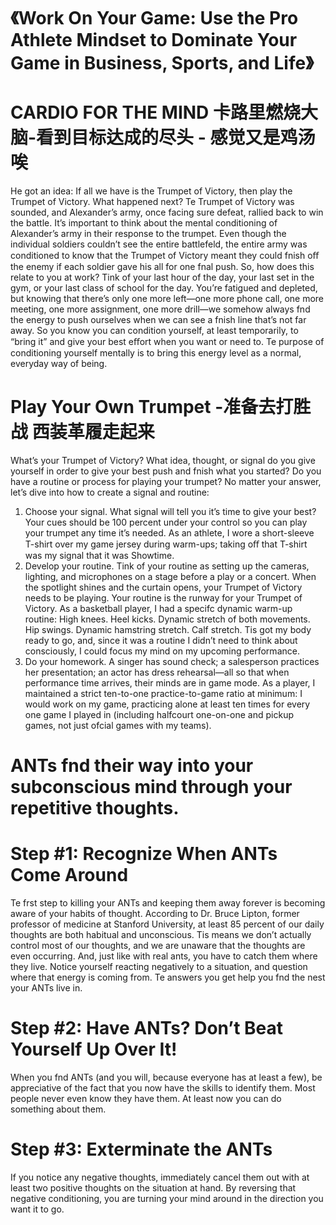 
# 《Work On Your Game: Use the Pro Athlete Mindset to Dominate Your Game in Business, Sports, and Life》

# CARDIO FOR THE MIND 卡路里燃烧大脑-看到目标达成的尽头 - 感觉又是鸡汤 唉 


He got an idea: If all we have is the Trumpet of Victory,
then play the Trumpet of Victory.
What happened next?
Te Trumpet of Victory was sounded, and Alexander’s army,
once facing sure defeat, rallied back to win the battle.
It’s important to think about the mental conditioning of
Alexander’s army in their response to the trumpet. Even though
the individual soldiers couldn’t see the entire battlefeld, the
entire army was conditioned to know that the Trumpet of Victory meant they could fnish oﬀ the enemy if each soldier gave
his all for one fnal push.
So, how does this relate to you at work?
Tink of your last hour of the day, your last set in the gym,
or your last class of school for the day. You’re fatigued and
depleted, but knowing that there’s only one more left—one more
phone call, one more meeting, one more assignment, one more
drill—we somehow always fnd the energy to push ourselves
when we can see a fnish line that’s not far away. So you know
you can condition yourself, at least temporarily, to “bring it” and
give your best eﬀort when you want or need to. Te purpose of
conditioning yourself mentally is to bring this energy level as a
normal, everyday way of being.

# Play Your Own Trumpet -准备去打胜战 西装革履走起来
What’s your Trumpet of Victory? What idea, thought, or signal do
you give yourself in order to give your best push and fnish what you
started? Do you have a routine or process for playing your trumpet?
No matter your answer, let’s dive into how to create a signal
and routine:
1. Choose your signal. What signal will tell you it’s time
to give your best? Your cues should be 100 percent under
your control so you can play your trumpet any time it’s
needed. As an athlete, I wore a short-sleeve T-shirt over
my game jersey during warm-ups; taking oﬀ that T-shirt
was my signal that it was Showtime.
2. Develop your routine. Tink of your routine as setting
up the cameras, lighting, and microphones on a stage
before a play or a concert. When the spotlight shines and
the curtain opens, your Trumpet of Victory needs to be
playing. Your routine is the runway for your Trumpet of
Victory. As a basketball player, I had a specifc dynamic
warm-up routine: High knees. Heel kicks. Dynamic
stretch of both movements. Hip swings. Dynamic
hamstring stretch. Calf stretch. Tis got my body ready
to go, and, since it was a routine I didn’t need to think
about consciously, I could focus my mind on my upcoming performance.
3. Do your homework. A singer has sound check; a salesperson practices her presentation; an actor has dress
rehearsal—all so that when performance time arrives,
their minds are in game mode. As a player, I maintained
a strict ten-to-one practice-to-game ratio at minimum:
I would work on my game, practicing alone at least ten
times for every one game I played in (including halfcourt one-on-one and pickup games, not just ofcial
games with my teams).

# ANTs fnd their way into your subconscious mind through your repetitive thoughts. 

# Step #1: Recognize When ANTs Come Around
Te frst step to killing your ANTs and keeping them away forever is becoming aware of your habits of thought. According
to Dr. Bruce Lipton, former professor of medicine at Stanford
University, at least 85 percent of our daily thoughts are both
habitual and unconscious. Tis means we don’t actually control
most of our thoughts, and we are unaware that the thoughts are
even occurring.
And, just like with real ants, you have to catch them where
they live. Notice yourself reacting negatively to a situation, and
question where that energy is coming from. Te answers you get
help you fnd the nest your ANTs live in.

# Step #2: Have ANTs? Don’t Beat Yourself Up Over It!
When you fnd ANTs (and you will, because everyone has at
least a few), be appreciative of the fact that you now have the
skills to identify them. Most people never even know they have
them. At least now you can do something about them.


# Step #3: Exterminate the ANTs
If you notice any negative thoughts, immediately cancel them
out with at least two positive thoughts on the situation at hand.
By reversing that negative conditioning, you are turning your
mind around in the direction you want it to go.
